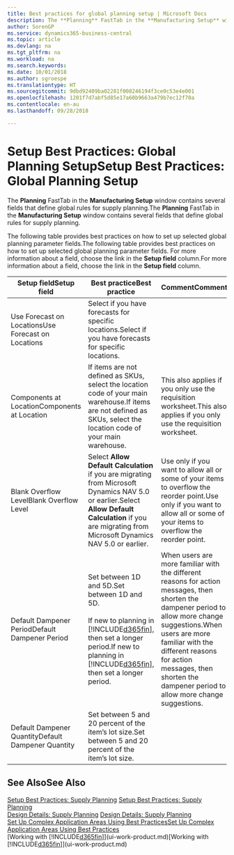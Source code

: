 ```yaml
---
title: Best practices for global planning setup | Microsoft Docs
description: The **Planning** FastTab in the **Manufacturing Setup** window contains several fields that define global rules for supply planning.
author: SorenGP
ms.service: dynamics365-business-central
ms.topic: article
ms.devlang: na
ms.tgt_pltfrm: na
ms.workload: na
ms.search.keywords: 
ms.date: 10/01/2018
ms.author: sgroespe
ms.translationtype: HT
ms.sourcegitcommit: 9dbd92409ba02281f008246194f3ce0c53e4e001
ms.openlocfilehash: 1201f7d7abf5d85e17a60b9663a479b7ec12f70a
ms.contentlocale: en-au
ms.lasthandoff: 09/28/2018

---
```

# <a name="setup-best-practices-global-planning-setup"></a><span data-ttu-id="7a46b-103">Setup Best Practices: Global Planning Setup</span><span class="sxs-lookup"><span data-stu-id="7a46b-103">Setup Best Practices: Global Planning Setup</span></span>
<span data-ttu-id="7a46b-104">The **Planning** FastTab in the **Manufacturing Setup** window contains several fields that define global rules for supply planning.</span><span class="sxs-lookup"><span data-stu-id="7a46b-104">The **Planning** FastTab in the **Manufacturing Setup** window contains several fields that define global rules for supply planning.</span></span>  

 <span data-ttu-id="7a46b-105">The following table provides best practices on how to set up selected global planning parameter fields.</span><span class="sxs-lookup"><span data-stu-id="7a46b-105">The following table provides best practices on how to set up selected global planning parameter fields.</span></span> <span data-ttu-id="7a46b-106">For more information about a field, choose the link in the **Setup field** column.</span><span class="sxs-lookup"><span data-stu-id="7a46b-106">For more information about a field, choose the link in the **Setup field** column.</span></span>  

|<span data-ttu-id="7a46b-107">Setup field</span><span class="sxs-lookup"><span data-stu-id="7a46b-107">Setup field</span></span>|<span data-ttu-id="7a46b-108">Best practice</span><span class="sxs-lookup"><span data-stu-id="7a46b-108">Best practice</span></span>|<span data-ttu-id="7a46b-109">Comment</span><span class="sxs-lookup"><span data-stu-id="7a46b-109">Comment</span></span>|  
|-----------------|-------------------|-------------|  
|<span data-ttu-id="7a46b-110">Use Forecast on Locations</span><span class="sxs-lookup"><span data-stu-id="7a46b-110">Use Forecast on Locations</span></span>|<span data-ttu-id="7a46b-111">Select if you have forecasts for specific locations.</span><span class="sxs-lookup"><span data-stu-id="7a46b-111">Select if you have forecasts for specific locations.</span></span>||  
|<span data-ttu-id="7a46b-112">Components at Location</span><span class="sxs-lookup"><span data-stu-id="7a46b-112">Components at Location</span></span>|<span data-ttu-id="7a46b-113">If items are not defined as SKUs, select the location code of your main warehouse.</span><span class="sxs-lookup"><span data-stu-id="7a46b-113">If items are not defined as SKUs, select the location code of your main warehouse.</span></span>|<span data-ttu-id="7a46b-114">This also applies if you only use the requisition worksheet.</span><span class="sxs-lookup"><span data-stu-id="7a46b-114">This also applies if you only use the requisition worksheet.</span></span>|  
|<span data-ttu-id="7a46b-115">Blank Overflow Level</span><span class="sxs-lookup"><span data-stu-id="7a46b-115">Blank Overflow Level</span></span>|<span data-ttu-id="7a46b-116">Select **Allow Default Calculation** if you are migrating from Microsoft Dynamics NAV 5.0 or earlier.</span><span class="sxs-lookup"><span data-stu-id="7a46b-116">Select **Allow Default Calculation** if you are migrating from Microsoft Dynamics NAV 5.0 or earlier.</span></span>|<span data-ttu-id="7a46b-117">Use only if you want to allow all or some of your items to overflow the reorder point.</span><span class="sxs-lookup"><span data-stu-id="7a46b-117">Use only if you want to allow all or some of your items to overflow the reorder point.</span></span>|  
|<span data-ttu-id="7a46b-118">Default Dampener Period</span><span class="sxs-lookup"><span data-stu-id="7a46b-118">Default Dampener Period</span></span>|<span data-ttu-id="7a46b-119">Set between 1D and 5D.</span><span class="sxs-lookup"><span data-stu-id="7a46b-119">Set between 1D and 5D.</span></span><br /><br /> <span data-ttu-id="7a46b-120">If new to planning in [!INCLUDE[d365fin](includes/d365fin_md.md)], then set a longer period.</span><span class="sxs-lookup"><span data-stu-id="7a46b-120">If new to planning in [!INCLUDE[d365fin](includes/d365fin_md.md)], then set a longer period.</span></span>|<span data-ttu-id="7a46b-121">When users are more familiar with the different reasons for action messages, then shorten the dampener period to allow more change suggestions.</span><span class="sxs-lookup"><span data-stu-id="7a46b-121">When users are more familiar with the different reasons for action messages, then shorten the dampener period to allow more change suggestions.</span></span>|  
|<span data-ttu-id="7a46b-122">Default Dampener Quantity</span><span class="sxs-lookup"><span data-stu-id="7a46b-122">Default Dampener Quantity</span></span>|<span data-ttu-id="7a46b-123">Set between 5 and 20 percent of the item’s lot size.</span><span class="sxs-lookup"><span data-stu-id="7a46b-123">Set between 5 and 20 percent of the item’s lot size.</span></span>||  

## <a name="see-also"></a><span data-ttu-id="7a46b-124">See Also</span><span class="sxs-lookup"><span data-stu-id="7a46b-124">See Also</span></span>  
 <span data-ttu-id="7a46b-125">[Setup Best Practices: Supply Planning](setup-best-practices-supply-planning.md) </span><span class="sxs-lookup"><span data-stu-id="7a46b-125">[Setup Best Practices: Supply Planning](setup-best-practices-supply-planning.md) </span></span>  
 <span data-ttu-id="7a46b-126">[Design Details: Supply Planning](design-details-supply-planning.md) </span><span class="sxs-lookup"><span data-stu-id="7a46b-126">[Design Details: Supply Planning](design-details-supply-planning.md) </span></span>  
 [<span data-ttu-id="7a46b-127">Set Up Complex Application Areas Using Best Practices</span><span class="sxs-lookup"><span data-stu-id="7a46b-127">Set Up Complex Application Areas Using Best Practices</span></span>](set-up-complex-application-areas-using-best-practices.md)  
 <span data-ttu-id="7a46b-128">[Working with [!INCLUDE[d365fin](includes/d365fin_md.md)]](ui-work-product.md)</span><span class="sxs-lookup"><span data-stu-id="7a46b-128">[Working with [!INCLUDE[d365fin](includes/d365fin_md.md)]](ui-work-product.md)</span></span>

